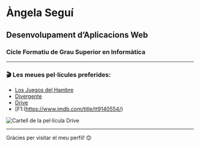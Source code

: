 # Àngela Seguí

## Desenvolupament d’Aplicacions Web
### Cicle Formatiu de Grau Superior en Informàtica

---

### 🎬 Les meues pel·lícules preferides:
- [Los Juegos del Hambre](https://www.imdb.com/title/tt1392170/)
- [Divergente](https://www.imdb.com/title/tt1840309/)
- [Drive](https://www.imdb.com/title/tt0780504/)
- [F1:(https://www.imdb.com/title/tt9140554/)

![Cartell de la pel·lícula Drive](https://m.media-amazon.com/images/M/MV5BMTI1NjU3NjQ0Ml5BMl5BanBnXkFtZTcwNDQ0MzY0NA@@._V1_FMjpg_UX1000_.jpg)

---

Gràcies per visitar el meu perfil! 😊
